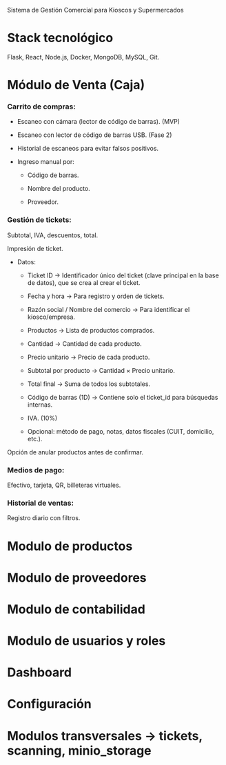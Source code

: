 Sistema de Gestión Comercial para Kioscos y Supermercados

# Stack tecnológico
Flask, React, Node.js, Docker, MongoDB, MySQL, Git. 

# Módulo de Venta (Caja)

### Carrito de compras:

- Escaneo con cámara (lector de código de barras). (MVP)
- Escaneo con lector de código de barras USB. (Fase 2)

- Historial de escaneos para evitar falsos positivos.

- Ingreso manual por:
    - Código de barras.

    - Nombre del producto.

    - Proveedor.

### Gestión de tickets:

Subtotal, IVA, descuentos, total.

Impresión de ticket.
- Datos:
    - Ticket ID → Identificador único del ticket (clave principal en la base de datos), que se crea al crear el ticket.

    - Fecha y hora → Para registro y orden de tickets.

    - Razón social / Nombre del comercio → Para identificar el kiosco/empresa.

    - Productos → Lista de productos comprados.

    - Cantidad → Cantidad de cada producto.

    - Precio unitario → Precio de cada producto.

    - Subtotal por producto → Cantidad × Precio unitario.

    - Total final → Suma de todos los subtotales.

    - Código de barras (1D) → Contiene solo el ticket_id para búsquedas internas.

    - IVA. (10%)

    - Opcional: método de pago, notas, datos fiscales (CUIT, domicilio, etc.).

Opción de anular productos antes de confirmar.

### Medios de pago:

Efectivo, tarjeta, QR, billeteras virtuales.

### Historial de ventas:

Registro diario con filtros.

# Modulo de productos

# Modulo de proveedores

# Modulo de contabilidad

# Modulo de usuarios y roles

# Dashboard

# Configuración

# Modulos transversales -> tickets, scanning, minio_storage